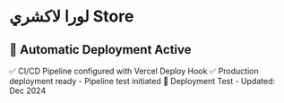 # لورا لاكشري Store

## 🚀 Automatic Deployment Active
✅ CI/CD Pipeline configured with Vercel Deploy Hook
✅ Production deployment ready - Pipeline test initiated
🔄 Deployment Test - Updated: Dec 2024
